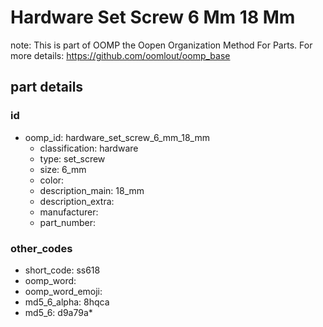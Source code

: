 # Hardware Set Screw 6 Mm 18 Mm  

note: This is part of OOMP the Oopen Organization Method For Parts. For more details: https://github.com/oomlout/oomp_base

##  part details





### id
* oomp_id: hardware_set_screw_6_mm_18_mm
  * classification: hardware
  * type: set_screw
  * size: 6_mm
  * color: 
  * description_main: 18_mm
  * description_extra: 
  * manufacturer: 
  * part_number: 

### other_codes
* short_code: ss618
* oomp_word: 
* oomp_word_emoji: 
* md5_6_alpha: 8hqca
* md5_6: d9a79a* 